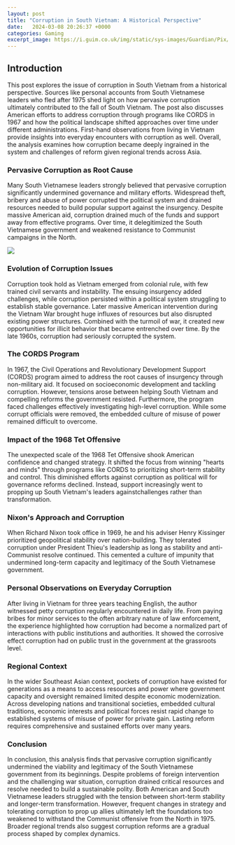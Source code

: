 ```yaml
---
layout: post
title: "Corruption in South Vietnam: A Historical Perspective"
date:   2024-03-08 20:26:37 +0000
categories: Gaming
excerpt_image: https://i.guim.co.uk/img/static/sys-images/Guardian/Pix/pictures/2015/4/21/1429630764663/890009ac-d614-4571-97b8-356466e16bc3-2060x1236.jpeg?width=465&amp;quality=45&amp;auto=format&amp;fit=max&amp;dpr=2&amp;s=89c7eba47067513c6b234785f8c3c9c7
---
```


## Introduction
This post explores the issue of corruption in South Vietnam from a historical perspective. Sources like personal accounts from South Vietnamese leaders who fled after 1975 shed light on how pervasive corruption ultimately contributed to the fall of South Vietnam. The post also discusses American efforts to address corruption through programs like CORDS in 1967 and how the political landscape shifted approaches over time under different administrations. First-hand observations from living in Vietnam provide insights into everyday encounters with corruption as well. Overall, the analysis examines how corruption became deeply ingrained in the system and challenges of reform given regional trends across Asia.
### Pervasive Corruption as Root Cause  
Many South Vietnamese leaders strongly believed that pervasive corruption significantly undermined governance and military efforts. Widespread theft, bribery and abuse of power corrupted the political system and drained resources needed to build popular support against the insurgency. Despite massive American aid, corruption drained much of the funds and support away from effective programs. Over time, it delegitimized the South Vietnamese government and weakened resistance to Communist campaigns in the North.

![](https://i.guim.co.uk/img/static/sys-images/Guardian/Pix/pictures/2015/4/21/1429630764663/890009ac-d614-4571-97b8-356466e16bc3-2060x1236.jpeg?width=465&amp;quality=45&amp;auto=format&amp;fit=max&amp;dpr=2&amp;s=89c7eba47067513c6b234785f8c3c9c7)
### Evolution of Corruption Issues
Corruption took hold as Vietnam emerged from colonial rule, with few trained civil servants and instability. The ensuing insurgency added challenges, while corruption persisted within a political system struggling to establish stable governance. Later massive American intervention during the Vietnam War brought huge influxes of resources but also disrupted existing power structures. Combined with the turmoil of war, it created new opportunities for illicit behavior that became entrenched over time. By the late 1960s, corruption had seriously corrupted the system.
### The CORDS Program  
In 1967, the Civil Operations and Revolutionary Development Support (CORDS) program aimed to address the root causes of insurgency through non-military aid. It focused on socioeconomic development and tackling corruption. However, tensions arose between helping South Vietnam and compelling reforms the government resisted. Furthermore, the program faced challenges effectively investigating high-level corruption. While some corrupt officials were removed, the embedded culture of misuse of power remained difficult to overcome.
### Impact of the 1968 Tet Offensive
The unexpected scale of the 1968 Tet Offensive shook American confidence and changed strategy. It shifted the focus from winning "hearts and minds" through programs like CORDS to prioritizing short-term stability and control. This diminished efforts against corruption as political will for governance reforms declined. Instead, support increasingly went to propping up South Vietnam's leaders againstchallenges rather than transformation.
### Nixon's Approach and Corruption
When Richard Nixon took office in 1969, he and his adviser Henry Kissinger prioritized geopolitical stability over nation-building. They tolerated corruption under President Thieu's leadership as long as stability and anti-Communist resolve continued. This cemented a culture of impunity that undermined long-term capacity and legitimacy of the South Vietnamese government.
### Personal Observations on Everyday Corruption
After living in Vietnam for three years teaching English, the author witnessed petty corruption regularly encountered in daily life. From paying bribes for minor services to the often arbitrary nature of law enforcement, the experience highlighted how corruption had become a normalized part of interactions with public institutions and authorities. It showed the corrosive effect corruption had on public trust in the government at the grassroots level.
### Regional Context 
In the wider Southeast Asian context, pockets of corruption have existed for generations as a means to access resources and power where government capacity and oversight remained limited despite economic modernization. Across developing nations and transitional societies, embedded cultural traditions, economic interests and political forces resist rapid change to established systems of misuse of power for private gain. Lasting reform requires comprehensive and sustained efforts over many years.
### Conclusion
In conclusion, this analysis finds that pervasive corruption significantly undermined the viability and legitimacy of the South Vietnamese government from its beginnings. Despite problems of foreign intervention and the challenging war situation, corruption drained critical resources and resolve needed to build a sustainable polity. Both American and South Vietnamese leaders struggled with the tension between short-term stability and longer-term transformation. However, frequent changes in strategy and tolerating corruption to prop up allies ultimately left the foundations too weakened to withstand the Communist offensive from the North in 1975. Broader regional trends also suggest corruption reforms are a gradual process shaped by complex dynamics.